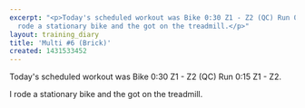 ```yaml
---
excerpt: "<p>Today's scheduled workout was Bike 0:30 Z1 - Z2 (QC) Run 0:15 Z1 - Z2.</p><p>I
  rode a stationary bike and the got on the treadmill.</p>"
layout: training_diary
title: 'Multi #6 (Brick)'
created: 1431533452
---
```

<p>Today's scheduled workout was Bike 0:30 Z1 - Z2 (QC) Run 0:15 Z1 - Z2.</p><p>I rode a stationary bike and the got on the treadmill.</p>
